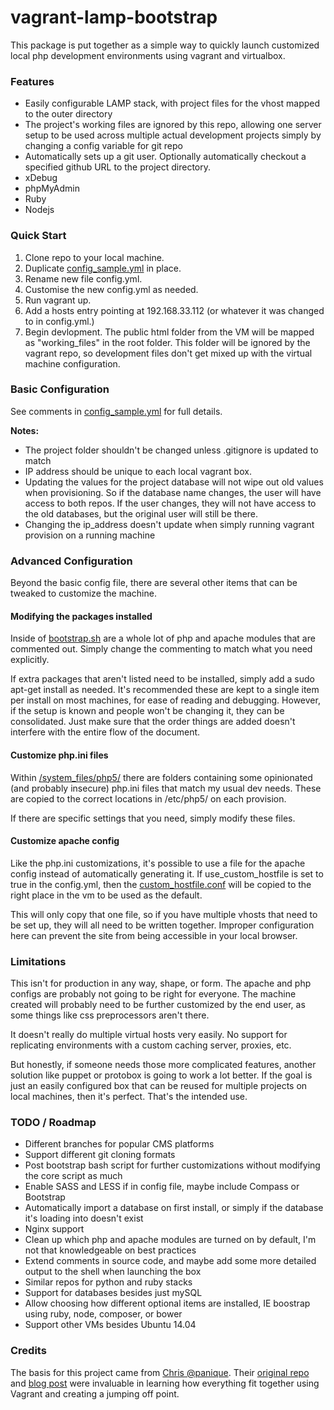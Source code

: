 # vagrant-lamp-bootstrap

This package is put together as a simple way to quickly launch customized local php development 
environments using vagrant and virtualbox.  

### Features

* Easily configurable LAMP stack, with project files for the vhost mapped to the outer directory
* The project's working files are ignored by this repo, allowing one server setup to be used across multiple
  actual development projects simply by changing a config variable for git repo
* Automatically sets up a git user. Optionally automatically checkout a specified github URL to the
  project directory. 
* xDebug
* phpMyAdmin
* Ruby
* Nodejs

### Quick Start

1. Clone repo to your local machine.
2. Duplicate [config_sample.yml](/system_files/config_sample.yml) in place.
3. Rename new file config.yml.
3. Customise the new config.yml as needed.
4. Run vagrant up.
5. Add a hosts entry pointing at 192.168.33.112 (or whatever it was changed to in config.yml.)
6. Begin devlopment. The public html folder from the VM will be mapped as "working_files" in the
   root folder. This folder will be ignored by the vagrant repo, so development files don't get mixed up 
   with the virtual machine configuration.

### Basic Configuration

See comments in [config_sample.yml](/system_files/config_sample.yml) for full details. 

**Notes:**
* The project folder shouldn't be changed unless .gitignore is updated to match
* IP address should be unique to each local vagrant box. 
* Updating the values for the project database will not wipe out old values when provisioning. 
  So if the database name changes, the user will have access to both repos. If the user changes, they will not have access to the old databases, but the original user will still be there.
* Changing the ip_address doesn't update when simply running vagrant provision on a running machine

### Advanced Configuration

Beyond the basic config file, there are several other items that can be tweaked to customize the machine.  

#### Modifying the packages installed

Inside of [bootstrap.sh](/system_files/bootstrap.sh) are a whole lot of php and apache modules that are 
commented out. Simply change the commenting to match what you need explicitly. 

If extra packages that aren't listed need to be installed, simply add a sudo apt-get install as needed.
It's recommended these are kept to a single item per install on most machines, for ease of reading and
debugging. However, if the setup is known and people won't be changing it, they can be consolidated. Just
make sure that the order things are added doesn't interfere with the entire flow of the document.

#### Customize php.ini files

Within [/system_files/php5/](/system_files/php5/) there are folders containing some opinionated (and probably insecure) php.ini files that match my usual dev needs. These are copied to the correct locations in 
/etc/php5/ on each provision.

If there are specific settings that you need, simply modify these files.

#### Customize apache config

Like the php.ini customizations, it's possible to use a file for the apache config instead of automatically
generating it. If use_custom_hostfile is set to true in the config.yml, then the 
[custom_hostfile.conf](/system_files/apache2/custom_hostfile.conf) will be copied to the right place 
in the vm to be used as the default. 

This will only copy that one file, so if you have multiple vhosts that need to be set up, they will all need to
be written together. Improper configuration here can prevent the site from being accessible in your local
browser. 

### Limitations

This isn't for production in any way, shape, or form. The apache and php configs are probably not going to 
be right for everyone. The machine created will probably need to be further customized by the end user, as some things like css preprocessors aren't there. 

It doesn't really do multiple virtual hosts very easily. No support for replicating environments with a custom caching server, proxies, etc. 

But honestly, if someone needs those more complicated features, another solution like puppet or protobox is
going to work a lot better. If the goal is just an easily configured box that can be reused for multiple
projects on local machines, then it's perfect. That's the intended use.

### TODO / Roadmap

* Different branches for popular CMS platforms
* Support different git cloning formats
* Post bootstrap bash script for further customizations without modifying the core script as much
* Enable SASS and LESS if in config file, maybe include Compass or Bootstrap
* Automatically import a database on first install, or simply if the database it's loading into doesn't exist
* Nginx support
* Clean up which php and apache modules are turned on by default, I'm not that knowledgeable on best practices
* Extend comments in source code, and maybe add some more detailed output to the shell when launching the box
* Similar repos for python and ruby stacks
* Support for databases besides just mySQL
* Allow choosing how different optional items are installed, IE boostrap using ruby, node, composer, or bower
* Support other VMs besides Ubuntu 14.04

### Credits

The basis for this project came from [Chris @panique](https://github.com/panique). 
Their [original repo](https://github.com/panique/vagrant-lamp-bootstrap) and 
[blog post](http://www.dev-metal.com/super-simple-vagrant-lamp-stack-bootstrap-installable-one-command/) 
were invaluable in learning how everything fit together using Vagrant and creating a jumping off point. 